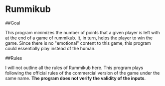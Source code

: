 # Rummikub

##Goal

This program minimizes the number of points that a given player is left with at the end of a game of rummikub. It, in turn, helps the player to win the game. Since there is no "emotional" content to this game, this program could essentially play instead of the human.

##Rules

I will not outline all the rules of Rummikub here. This program plays following the official rules of the commercial version of the game under the same name. **The program does not verify the validity of the inputs**. 
